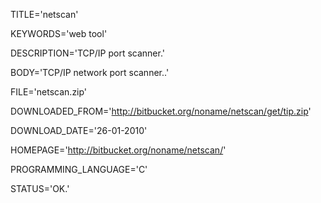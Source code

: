 
TITLE='netscan'

KEYWORDS='web tool'

DESCRIPTION='TCP/IP port scanner.'

BODY='TCP/IP network port scanner..'

FILE='netscan.zip'

DOWNLOADED_FROM='http://bitbucket.org/noname/netscan/get/tip.zip'

DOWNLOAD_DATE='26-01-2010'

HOMEPAGE='http://bitbucket.org/noname/netscan/'

PROGRAMMING_LANGUAGE='C'

STATUS='OK.'